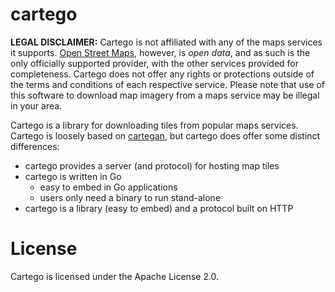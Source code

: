 cartego
=======

**LEGAL DISCLAIMER:** Cartego is not affiliated with any of the maps services
it supports. [Open Street Maps](http://www.openstreetmap.org/), however,
is *open data*, and as such is the only officially supported provider, with the
other services provided for completeness. Cartego does not offer any rights or
protections outside of the terms and conditions of each respective service.
Please note that use of this software to download map imagery from a maps service
may be illegal in your area.

Cartego is a library for downloading tiles from popular maps services. 
Cartego is loosely based on [cartegan](https://github.com/SpotterRF/cartegan),
but cartego does offer some distinct differences:

* cartego provides a server (and protocol) for hosting map tiles
* cartego is written in Go
  * easy to embed in Go applications
  * users only need a binary to run stand-alone
* cartego is a library (easy to embed) and a protocol built on HTTP

License
=======

Cartego is licensed under the Apache License 2.0.
